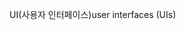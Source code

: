 <span data-ttu-id="3f07e-101">UI(사용자 인터페이스)</span><span class="sxs-lookup"><span data-stu-id="3f07e-101">user interfaces (UIs)</span></span>